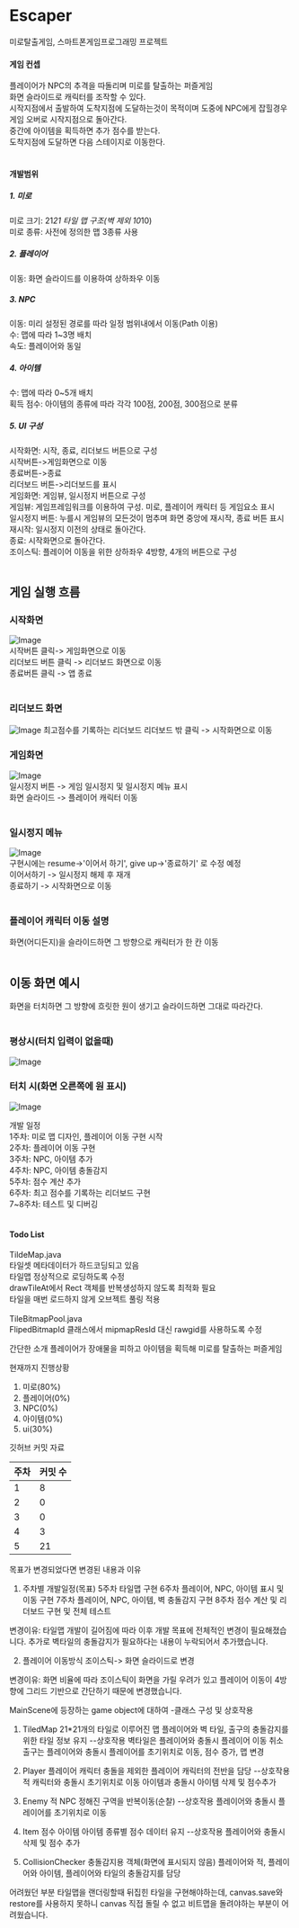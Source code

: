 # Escaper
미로탈출게임, 스마트폰게임프로그래밍 프로젝트<br>

#### 게임 컨셉 ####
플레이어가 NPC의 추격을 따돌리며 미로를 탈출하는 퍼즐게임<br>
화면 슬라이드로 캐릭터를 조작할 수 있다.<br>
시작지점에서 출발하여 도착지점에 도달하는것이 목적이며 도중에 NPC에게 잡힐경우 게임 오버로 시작지점으로 돌아간다.<br>
중간에 아이템을 획득하면 추가 점수를 받는다.<br>
도착지점에 도달하면 다음 스테이지로 이동한다.<br>
<br>

#### 개발범위 ####
##### 1. 미로 #####
미로 크기: 21*21 타일 맵 구조(벽 제외 10*10)<br>
미로 종류: 사전에 정의한 맵 3종류 사용<br>

##### 2. 플레이어 #####
이동: 화면 슬라이드를 이용하여 상하좌우 이동<br>

##### 3. NPC #####
이동: 미리 설정된 경로를 따라 일정 범위내에서 이동(Path 이용)<br>
수: 맵에 따라 1~3명 배치<br>
속도: 플레이어와 동일<br>

##### 4. 아이템 #####
수: 맵에 따라 0~5개 배치<br>
획득 점수: 아이템의 종류에 따라 각각 100점, 200점, 300점으로 분류<br>

##### 5. UI 구성 #####
시작화면: 시작, 종료, 리더보드 버튼으로 구성<br>
   시작버튼->게임화면으로 이동<br>
   종료버튼->종료<br>
   리더보드 버튼->리더보드를 표시<br>
게임화면: 게임뷰, 일시정지 버튼으로 구성<br>
   게임뷰: 게임프레임워크를 이용하여 구성. 미로, 플레이어 캐릭터 등 게임요소 표시<br>
   일시정지 버튼: 누를시 게임뷰의 모든것이 멈추며 화면 중앙에 재시작, 종료 버튼 표시<br>
      재시작: 일시정지 이전의 상태로 돌아간다.<br>
      종료: 시작화면으로 돌아간다.<br>
   조이스틱: 플레이어 이동을 위한 상하좌우 4방향, 4개의 버튼으로 구성<br>
<br>

## 게임 실행 흐름 ##

### 시작화면 ###

![Image](https://github.com/user-attachments/assets/da2e0450-4744-42bc-9c88-2df6592d1436)
<br>
시작버튼 클릭-> 게임화면으로 이동<br>
리더보드 버튼 클릭 -> 리더보드 화면으로 이동<br>
종료버튼 클릭 -> 앱 종료<br>
<br>

### 리더보드 화면 ###
![Image](https://github.com/user-attachments/assets/f34e3d1b-73a5-4242-9cde-2f23eebcaf36)
최고점수를 기록하는 리더보드
리더보드 밖 클릭 -> 시작화면으로 이동

### 게임화면 ###

![Image](https://github.com/user-attachments/assets/ae946dc7-3031-4559-95dc-6f579c18c18a)
<br>
일시정지 버튼 -> 게임 일시정지 및 일시정지 메뉴 표시<br>
화면 슬라이드 -> 플레이어 캐릭터 이동<br>
<br>
### 일시정지 메뉴 ###

![Image](https://github.com/user-attachments/assets/70a4ede5-12ae-40be-b797-4db5fc9a8d4e)
<br>
구현시에는 resume->'이어서 하기', give up->'종료하기' 로 수정 예정<br>
이어서하기 -> 일시정지 해제 후 재개<br>
종료하기 -> 시작화면으로 이동<br>
<br>
### 플레이어 캐릭터 이동 설명 ###

화면(어디든지)을 슬라이드하면 그 방향으로 캐릭터가 한 칸 이동<br>
<br>
## 이동 화면 예시 ##

화면을 터치하면 그 방향에 흐릿한 원이 생기고 슬라이드하면 그대로 따라간다.<br>
<br>
### 평상시(터치 입력이 없을때) ###

![Image](https://github.com/user-attachments/assets/7ff8b3e7-f3f7-4b09-93e5-795acb217034)

### 터치 시(화면 오른쪽에 원 표시) ###

![Image](https://github.com/user-attachments/assets/581a0461-f3b8-47cd-baba-e47eaaace8b5)

개발 일정<br>
1주차: 미로 맵 디자인, 플레이어 이동 구현 시작<br>
2주차: 플레이어 이동 구현<br>
3주차: NPC, 아이템 추가<br>
4주차: NPC, 아이템 충돌감지<br>
5주차: 점수 계산 추가<br>
6주차: 최고 점수를 기록하는 리더보드 구현<br>
7~8주차: 테스트 및 디버깅<br>
<br>
#### Todo List ####
TildeMap.java<br>
타일셋 메타데이터가 하드코딩되고 있음<br>
타일맵 정상적으로 로딩하도록 수정<br>
drawTileAt에서 Rect 객체를 반복생성하지 않도록 최적화 필요<br>
타일을 매번 로드하지 않게 오브젝트 풀링 적용<br>
<br>
TileBitmapPool.java<br>
FlipedBitmapId 클래스에서 mipmapResId 대신 rawgid를 사용하도록 수정<br>










간단한 소개
플레이어가 장애물을 피하고 아이템을 획득해 미로를 탈출하는 퍼즐게임

현재까지 진행상황
1. 미로(80%)
2. 플레이어(0%)
3. NPC(0%)
4. 아이템(0%)
5. ui(30%)

깃허브 커밋 자료

| 주차 | 커밋 수 |
|:----|:------|
| 1 | 8 |
| 2 | 0 |
| 3 | 0 |
| 4 | 3 |
| 5 | 21 |

목표가 변경되었다면 변경된 내용과 이유
1. 주차별 개발일정(목표)
5주차
타일맵 구현
6주차
플레이어, NPC, 아이템 표시 및 이동 구현
7주차
플레이어, NPC, 아이템, 벽 충돌감지 구현
8주차
점수 계산 및 리더보드 구현 및 전체 테스트

변경이유: 타일맵 개발이 길어짐에 따라 이후 개발 목표에 전체적인 변경이 필요해졌습니다. 추가로 벽타일의 충돌감지가 필요하다는 내용이 누락되어서 추가했습니다.


2. 플레이어 이동방식
조이스틱-> 화면 슬라이드로 변경

변경이유: 화면 비율에 따라 조이스틱이 화면을 가릴 우려가 있고 플레이어 이동이 4방향에 그리드 기반으로 간단하기 때문에 변경했습니다.

MainScene에 등장하는 game object에 대하여
-클래스 구성 및 상호작용
1. TiledMap
21*21개의 타일로 이루어진 맵
플레이어와 벽 타일, 출구의 충돌감지를 위한 타일 정보 유지
--상호작용
벽타일은 플레이어와 충돌시 플레이어 이동 취소
출구는 플레이어와 충돌시 플레이어를 초기위치로 이동, 점수 증가, 맵 변경

2. Player
플레이어 캐릭터
충돌을 제외한 플레이어 캐릭터의 전반을 담당
--상호작용
적 캐릭터와 충돌시 초기위치로 이동
아이템과 충돌시 아이템 삭제 및 점수추가

3. Enemy
적 NPC
정해진 구역을 반복이동(순찰)
--상호작용
플레이어와 충돌시 플레이어를 초기위치로 이동

4. Item
점수 아이템
아이템 종류별 점수 데이터 유지
--상호작용
플레이어와 충돌시 삭제 및 점수 추가

5. CollisionChecker
충돌감지용 객체(화면에 표시되지 않음)
플레이어와 적, 플레이어와 아이템, 플레이어와 타일의 충돌감지를 담당

어려웠던 부분
타일맵을 랜더링할때 뒤집힌 타일을 구현해야하는데, canvas.save와 restore를 사용하지 못하니 canvas 직접 돌릴 수 없고 비트맵을 돌려야하는 부분이 어려웠습니다.

